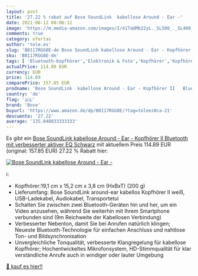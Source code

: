 ```yaml
---
layout: post
title: '27.22 % rabat auf Bose SoundLink  kabellose Around - Ear -'
date: 2021-08-12 08:06:12
image: 'https://m.media-amazon.com/images/I/41TaUMb22yL._SL500_._SL400_.jpg'
comments: true
category: ofertas
author: 'tole.es'
slug: 'B0117RGG8E-de Bose SoundLink kabellose Around - Ear - Kopfhörer II...'
sku: 'B0117RGG8E-de'
tags: [ 'Bluetooth-Kopfhörer','Elektronik & Foto','Kopfhörer','Kopfhörer & Zubehör','bose', ]
actualPrice: 114.89 EUR
currency: EUR
price: 114.89
comparePrice: 157.85 EUR
prodname: 'Bose SoundLink  kabellose Around - Ear - Kopfhörer II   Bluetooth mit verbesserter aktiver EQ   Schwarz'
country: 'de'
flag: '🇩🇪'
brand: 'Bose'
buyurl: 'https://www.amazon.de/dp/B0117RGG8E/?tag=tolees0ca-21'
descuento: '27.22'
average: '135.040833333333'
---
```


Es gibt ein [Bose SoundLink  kabellose Around - Ear - Kopfhörer II   Bluetooth mit verbesserter aktiver EQ   Schwarz](https://www.amazon.de/dp/B0117RGG8E/?tag=tolees0ca-21) mit aktuellem Preis 114.89 EUR (original: 157.85 EUR) 27.22 % Rabatt hier:

[![Bose SoundLink  kabellose Around - Ear -](https://m.media-amazon.com/images/I/41TaUMb22yL._SL500_._SL400_.jpg)](https://www.amazon.de/dp/B0117RGG8E/?tag=tolees0ca-21)

ℹ️:

- Kopfhörer:19,1 cm x 15,2 cm x 3,8 cm (HxBxT) (200 g)
- Lieferumfang: Bose SoundLink around-ear kabellos Kopfhörer II weiß, USB-Ladekabel, Audiokabel, Transportetui
- Schalten Sie zwischen zwei Bluetooth-Geräten hin und her, um ein Video anzusehen, während Sie weiterhin mit Ihrem Smartphone verbunden sind (9m Reichweite der Kabellosen Verbindung)
- Verbesserter Nebenton, damit Sie bei Anrufen natürlich klingen; Neueste Bluetooth-Technologie für einfachen Anschluss und nahtlose Ton- und Bildsynchronisation
- Unvergleichliche Tonqualität, verbesserte Klangregelung für kabellose Kopfhörer; Hochentwickeltes Mikrofonsystem, HD-Stimmqualität für klar verständliche Anrufe auch in windiger oder lauter Umgebung

[🛒 kauf es hier!!](https://www.amazon.de/dp/B0117RGG8E/?tag=tolees0ca-21)
